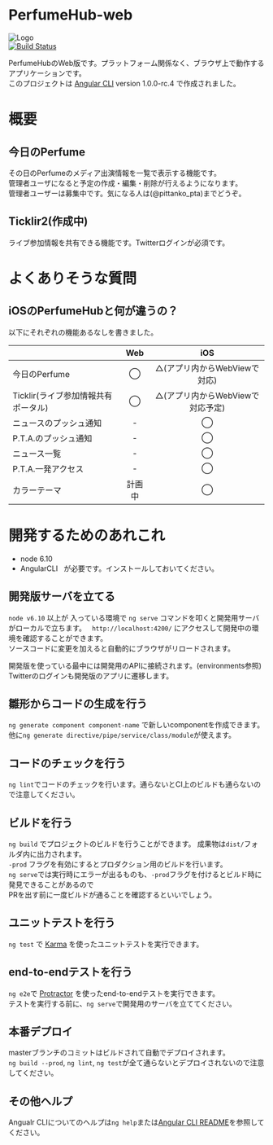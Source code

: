 # PerfumeHub-web  
![Logo](https://app.pittankopta.net/pta/info/img/perfumehub-icon.png)  
[![Build Status](https://travis-ci.org/Pittan/PerfumeHub-web.svg?branch=master)](https://travis-ci.org/Pittan/PerfumeHub-web)  

PerfumeHubのWeb版です。プラットフォーム関係なく、ブラウザ上で動作するアプリケーションです。  
このプロジェクトは [Angular CLI](https://github.com/angular/angular-cli) version 1.0.0-rc.4 で作成されました。

# 概要
## 今日のPerfume
その日のPerfumeのメディア出演情報を一覧で表示する機能です。  
管理者ユーザになると予定の作成・編集・削除が行えるようになります。  
管理者ユーザーは募集中です。気になる人は(@pittanko_pta)までどうぞ。  

## Ticklir2(作成中)
ライブ参加情報を共有できる機能です。Twitterログインが必須です。

# よくありそうな質問
## iOSのPerfumeHubと何が違うの？
以下にそれぞれの機能あるなしを書きました。

|  | Web | iOS |
|---|:---:|:---:|
| 今日のPerfume | ◯ | △(アプリ内からWebViewで対応) |
| Ticklir(ライブ参加情報共有ポータル) | ◯ | △(アプリ内からWebViewで対応予定) |
| ニュースのプッシュ通知 | - | ◯ |
| P.T.A.のプッシュ通知 | - | ◯ |
| ニュース一覧 | - | ◯ |
| P.T.A.一発アクセス | - | ◯ |
| カラーテーマ | 計画中 | ◯ |

# 開発するためのあれこれ
* node 6.10  
* AngularCLI  
が必要です。インストールしておいてください。

## 開発版サーバを立てる
`node v6.10` 以上が 入っている環境で `ng serve` コマンドを叩くと開発用サーバがローカルで立ちます。  
`http://localhost:4200/` にアクセスして開発中の環境を確認することができます。     
ソースコードに変更を加えると自動的にブラウザがリロードされます。  

開発版を使っている最中には開発用のAPIに接続されます。(environments参照)  
Twitterのログインも開発版のアプリに遷移します。  

## 雛形からコードの生成を行う
`ng generate component component-name` で新しいcomponentを作成できます。  
他に`ng generate directive/pipe/service/class/module`が使えます。  

## コードのチェックを行う
`ng lint`でコードのチェックを行います。通らないとCI上のビルドも通らないので注意してください。

## ビルドを行う
`ng build` でプロジェクトのビルドを行うことができます。 成果物は`dist/`フォルダ内に出力されます。  
`-prod` フラグを有効にするとプロダクション用のビルドを行います。  
`ng serve`では実行時にエラーが出るものも、`-prod`フラグを付けるとビルド時に発見できることがあるので  
PRを出す前に一度ビルドが通ることを確認するといいでしょう。  

## ユニットテストを行う
`ng test` で [Karma](https://karma-runner.github.io) を使ったユニットテストを実行できます。

## end-to-endテストを行う
`ng e2e`で [Protractor](http://www.protractortest.org/) を使ったend-to-endテストを実行できます。  
テストを実行する前に、`ng serve`で開発用のサーバを立ててください。

## 本番デプロイ
masterブランチのコミットはビルドされて自動でデプロイされます。  
`ng build --prod`, `ng lint`, `ng test`が全て通らないとデプロイされないので注意してください。 

## その他ヘルプ
Angualr CLIについてのヘルプは`ng help`または[Angular CLI README](https://github.com/angular/angular-cli/blob/master/README.md)を参照してください。

